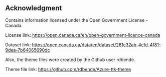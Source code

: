 ## Acknowledgment
Contains information licensed under the Open Government License - Canada.

License link: https://open.canada.ca/en/open-government-licence-canada

Dataset link: https://open.canada.ca/data/en/dataset/261c32ab-4cfd-4f81-9dea-7b64065690dc


Also, the theme files were created by the Github user rdbende.

Theme file link: https://github.com/rdbende/Azure-ttk-theme
